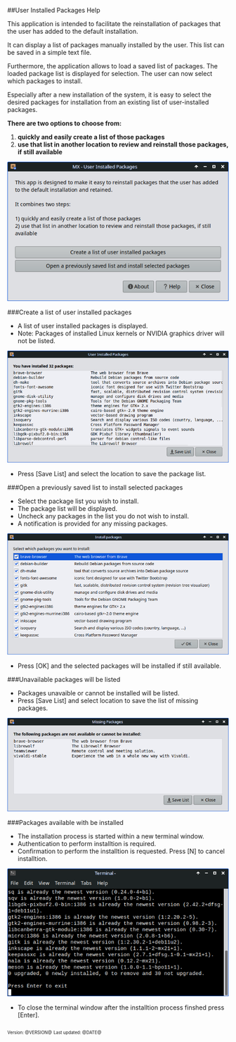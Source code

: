 ##User Installed Packages Help

This application is intended to facilitate the reinstallation of 
packages that the user has added to the default installation.

It can display a list of packages manually installed by the user. This 
list can be saved in a simple text file.

Furthermore, the application allows to load a saved list of packages. 
The loaded package list is displayed for selection. The user can now 
select which packages to install.

Especially after a new installation of the system, it is easy to select 
the desired packages for installation from an existing list of 
user-installed packages.

**There are two options to choose from:**

1. **quickly and easily create a list of those packages**
2. **use that list in another location to review and reinstall those packages, if still available**

![uip-main.png](img/uip-main.png)

###Create a list of user installed packages

* A list of user installed packages is displayed.
* Note: Packages of installed Linux kernels or NVIDIA graphics driver will not be listed.

![uip-list.png](img/uip-list.png)

* Press [Save List] and select the location to save the package list.
  
###Open a previously saved list to install selected packages

* Select the package list you wish to install.
* The package list will be displayed.
* Uncheck any packages in the list you do not wish to install. 
* A notification is provided for any missing packages.

![uip-load.png](img/uip-load.png)

* Press [OK] and the selected packages will be installed if still available.

###Unavailable packages will be listed

* Packages unavaible or cannot be installed will be listed.
* Press [Save List] and select location to save the list of missing packages.

![uip-missing.png](img/uip-missing.png)

###Packages available with be installed

* The installation process is started within a new terminal window.
* Authentication to perform installtion is required.
* Confirmation to perform the installtion is requested. Press [N] to cancel installtion.

![uip-apt-install.png](img/uip-apt-install.png)

* To close the terminal window after the installtion process finshed press [Enter].
   
<sub><sub>Version: @VERSION@</sub></sub>
<sub><sub>Last updated: @DATE@</sub></sub>


